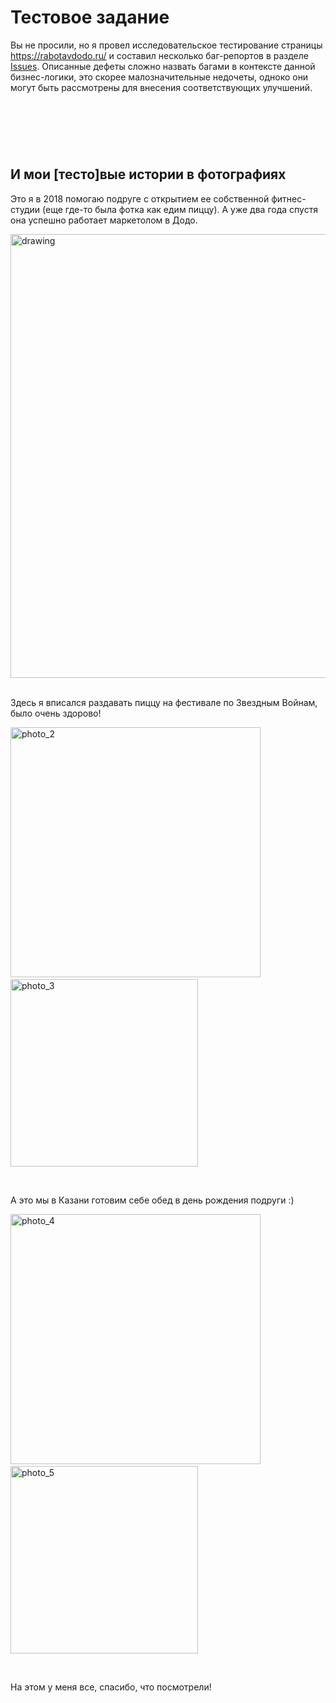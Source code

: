 # Тестовое задание

Вы не просили, но я провел исследовательское тестирование страницы https://rabotavdodo.ru/ и составил несколько баг-репортов в разделе [Issues](https://github.com/BrainLucker/rabotavdodo/issues).
Описанные дефеты сложно назвать багами в контексте данной бизнес-логики, это скорее малозначительные недочеты, одноко они могут быть рассмотрены для внесения соответствующих улучшений.

 
---
 

## И мои [тесто]вые истории в фотографиях

Это я в 2018 помогаю подруге с открытием ее собственной фитнес-студии (еще где-то была фотка как едим пиццу). А уже два года спустя она успешно работает маркетолом в Додо.

<img src="https://i.imgur.com/EnI8ewk.jpg" alt="drawing" width="710"/>
 

Здесь я вписался раздавать пиццу на фестивале по Звездным Войнам, было очень здорово!

<img src="https://i.imgur.com/IoRLqBa.jpg" alt="photo_2" width="400"/>   <img src="https://i.imgur.com/aWG01dE.jpg" alt="photo_3" width="300"/>

 

А это мы в Казани готовим себе обед в день рождения подруги :)

<img src="https://i.imgur.com/uFMiclX.jpg" alt="photo_4" width="400"/>   <img src="https://i.imgur.com/qHmKsfD.jpg" alt="photo_5" width="300"/>

 
 
На этом у меня все, спасибо, что посмотрели!
